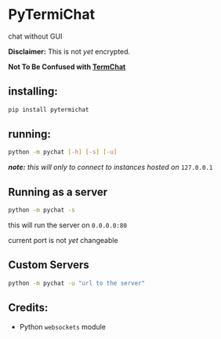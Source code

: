 # PyTermiChat
chat without GUI

**Disclaimer:** This is not *yet* encrypted.

**Not To Be Confused with [TermChat](https://github.com/alexanderepstein/termchat)**

## installing:
```bash
pip install pytermichat
```

## running:
```bash
python -m pychat [-h] [-s] [-u]
```
***note:** this will only to connect to instances hosted on* `127.0.0.1`

## Running as a server
```bash
python -m pychat -s
```
this will run the server on `0.0.0.0:80`

current port is not *yet* changeable

## Custom Servers
```bash
python -m pychat -u "url to the server"
```

## Credits:
- Python `websockets` module
